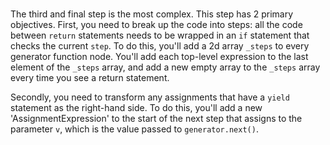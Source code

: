 <br>

The third and final step is the most complex. This step has 2 primary
objectives. First, you need to break up the code into steps: all the code
between `return` statements needs to be wrapped in an `if` statement that
checks the current `step`. To do this, you'll add a 2d array `_steps` to every
generator function node. You'll add each top-level expression to the last
element of the `_steps` array, and add a new empty array to the `_steps` array
every time you see a return statement.

Secondly, you need to transform any assignments that have a `yield` statement
as the right-hand side. To do this, you'll add a new 'AssignmentExpression' to
the start of the next step that assigns to the parameter `v`, which is the
value passed to `generator.next()`.
